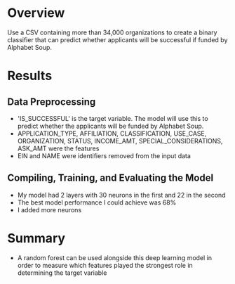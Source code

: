 # Overview
Use a CSV containing more than 34,000 organizations to create a binary classifier that can predict whether applicants will be successful if funded by Alphabet Soup.

# Results
## Data Preprocessing
* 'IS_SUCCESSFUL' is the target variable.  The model will use this to predict whether the applicants will be funded by Alphabet Soup.
* APPLICATION_TYPE, AFFILIATION, CLASSIFICATION, USE_CASE, ORGANIZATION, STATUS, INCOME_AMT, SPECIAL_CONSIDERATIONS, ASK_AMT were the features
* EIN and NAME were identifiers removed from the input data

## Compiling, Training, and Evaluating the Model
* My model had 2 layers with 30 neurons in the first and 22 in the second
* The best model performance I could achieve was 68%
* I added more neurons 

# Summary
* A random forest can be used alongside this deep learning model in order to measure which features played the strongest role in determining the target variable
